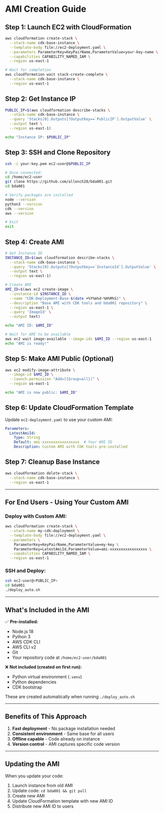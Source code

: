 # AMI Creation Guide

## Step 1: Launch EC2 with CloudFormation

```bash
aws cloudformation create-stack \
  --stack-name cdk-base-instance \
  --template-body file://ec2-deployment.yaml \
  --parameters ParameterKey=KeyPairName,ParameterValue=your-key-name \
  --capabilities CAPABILITY_NAMED_IAM \
  --region us-east-1

# Wait for completion
aws cloudformation wait stack-create-complete \
  --stack-name cdk-base-instance \
  --region us-east-1
```

## Step 2: Get Instance IP

```bash
PUBLIC_IP=$(aws cloudformation describe-stacks \
  --stack-name cdk-base-instance \
  --query 'Stacks[0].Outputs[?OutputKey==`PublicIP`].OutputValue' \
  --output text \
  --region us-east-1)

echo "Instance IP: $PUBLIC_IP"
```

## Step 3: SSH and Clone Repository

```bash
ssh -i your-key.pem ec2-user@$PUBLIC_IP

# Once connected:
cd /home/ec2-user
git clone https://github.com/allench28/bda001.git
cd bda001

# Verify packages are installed
node --version
python3 --version
cdk --version
aws --version

# Exit
exit
```

## Step 4: Create AMI

```bash
# Get Instance ID
INSTANCE_ID=$(aws cloudformation describe-stacks \
  --stack-name cdk-base-instance \
  --query 'Stacks[0].Outputs[?OutputKey==`InstanceId`].OutputValue' \
  --output text \
  --region us-east-1)

# Create AMI
AMI_ID=$(aws ec2 create-image \
  --instance-id $INSTANCE_ID \
  --name "CDK-Deployment-Base-$(date +%Y%m%d-%H%M%S)" \
  --description "Base AMI with CDK tools and bda001 repository" \
  --region us-east-1 \
  --query 'ImageId' \
  --output text)

echo "AMI ID: $AMI_ID"

# Wait for AMI to be available
aws ec2 wait image-available --image-ids $AMI_ID --region us-east-1
echo "AMI is ready!"
```

## Step 5: Make AMI Public (Optional)

```bash
aws ec2 modify-image-attribute \
  --image-id $AMI_ID \
  --launch-permission "Add=[{Group=all}]" \
  --region us-east-1

echo "AMI is now public: $AMI_ID"
```

## Step 6: Update CloudFormation Template

Update `ec2-deployment.yaml` to use your custom AMI:

```yaml
Parameters:
  LatestAmiId:
    Type: String
    Default: ami-xxxxxxxxxxxxxxxxx  # Your AMI ID
    Description: Custom AMI with CDK tools pre-installed
```

## Step 7: Cleanup Base Instance

```bash
aws cloudformation delete-stack \
  --stack-name cdk-base-instance \
  --region us-east-1
```

---

## For End Users - Using Your Custom AMI

### Deploy with Custom AMI:

```bash
aws cloudformation create-stack \
  --stack-name my-cdk-deployment \
  --template-body file://ec2-deployment.yaml \
  --parameters \
    ParameterKey=KeyPairName,ParameterValue=my-key \
    ParameterKey=LatestAmiId,ParameterValue=ami-xxxxxxxxxxxxxxxxx \
  --capabilities CAPABILITY_NAMED_IAM \
  --region us-east-1
```

### SSH and Deploy:

```bash
ssh ec2-user@<PUBLIC_IP>
cd bda001
./deploy_auto.sh
```

---

## What's Included in the AMI

✅ **Pre-installed:**
- Node.js 18
- Python 3
- AWS CDK CLI
- AWS CLI v2
- Git
- Your repository code at `/home/ec2-user/bda001`

❌ **Not included (created on first run):**
- Python virtual environment (`.venv`)
- Python dependencies
- CDK bootstrap

These are created automatically when running `./deploy_auto.sh`

---

## Benefits of This Approach

1. **Fast deployment** - No package installation needed
2. **Consistent environment** - Same base for all users
3. **Offline capable** - Code already on instance
4. **Version control** - AMI captures specific code version

---

## Updating the AMI

When you update your code:

1. Launch instance from old AMI
2. Update code: `cd bda001 && git pull`
3. Create new AMI
4. Update CloudFormation template with new AMI ID
5. Distribute new AMI ID to users

